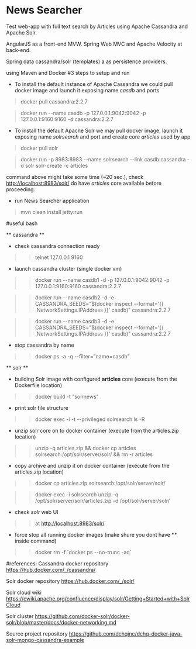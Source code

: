 # News Searcher

Test web-app with full text search by Articles using Apache Cassandra and Apache Solr.

AngularJS as a front-end MVW. Spring Web MVC and Apache Velocity at back-end.

Spring data cassandra/solr (templates) a as persistence providers.

using Maven and Docker 
#3 steps to setup and run

* To install the default instance of Apache Cassandra we could pull docker image and launch it exposing name *casdb* and ports

> docker pull cassandra:2.2.7

> docker run --name casdb -p 127.0.0.1:9042:9042 -p 127.0.0.1:9160:9160 -d cassandra:2.2.7

* To install the default Apache Solr we may pull docker image, launch it exposing name *solrsearch* and port and create core *articles* used by app

> docker pull solr

> docker run -p 8983:8983 --name solrsearch --link casdb:cassandra -d solr solr-create -c articles

command above might take some time (~20 sec.), check <http://localhost:8983/solr/> do have *articles* core available before proceeding.

* run News Searcher application

> mvn clean install jetty:run

#useful bash

** cassandra **

* check cassandra connection ready

>> telnet 127.0.0.1 9160

* launch cassandra cluster (single docker vm)

>> docker run --name casdb1 -d -p 127.0.0.1:9042:9042 -p 127.0.0.1:9160:9160 cassandra:2.2.7

>> docker run --name casdb2 -d -e CASSANDRA_SEEDS="$(docker inspect --format='{{ .NetworkSettings.IPAddress }}' casdb)" cassandra:2.2.7

>> docker run --name casdb3 -d -e CASSANDRA_SEEDS="$(docker inspect --format='{{ .NetworkSettings.IPAddress }}' casdb)" cassandra:2.2.7

* stop cassandra by name

>> docker ps -a -q --filter="name=casdb"

** solr **

* building Solr image with configured **articles** core (execute from the Dockerfile location)

>> docker build -t "solrnews" .

* print solr file structure

>> docker exec -i -t --privileged solrsearch ls -R

* unzip solr core on to docker container (execute from the articles.zip location)

>> unzip -q articles.zip && docker cp articles solrsearch:/opt/solr/server/solr/ && rm -r articles

* copy archive and unzip it on docker container (execute from the articles.zip location)

>> docker cp articles.zip solrsearch:/opt/solr/server/solr/

>> docker exec -i solrsearch unzip -q /opt/solr/server/solr/articles.zip -d /opt/solr/server/solr/

* check *solr* web UI

>> at <http://localhost:8983/solr/>

* force stop all running docker images (make shure you dont have **\** inside command)

>> docker rm -f \`docker ps --no-trunc -aq\`

#references:
Cassandra docker repository <https://hub.docker.com/_/cassandra/>

Solr docker repository <https://hub.docker.com/_/solr/>

Solr cloud wiki <https://cwiki.apache.org/confluence/display/solr/Getting+Started+with+SolrCloud>

Solr cluster <https://github.com/docker-solr/docker-solr/blob/master/docs/docker-networking.md>

Source project repository <https://github.com/dchqinc/dchq-docker-java-solr-mongo-cassandra-example>
